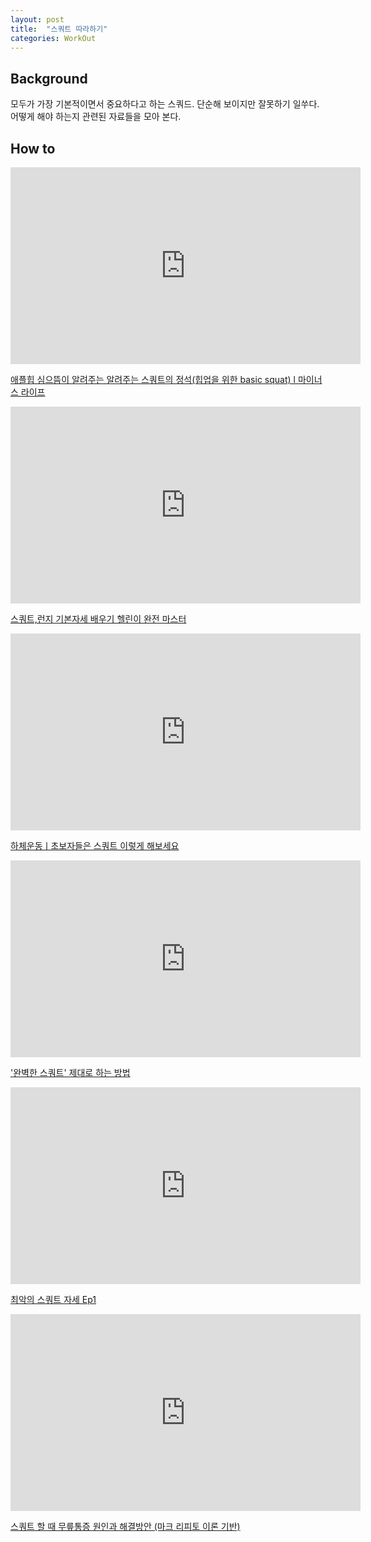 ```yaml
---
layout: post
title:  "스쿼트 따라하기"
categories: WorkOut
---
```


Background
--------------

모두가 가장 기본적이면서 중요하다고 하는 스쿼드. 단순해 보이지만 잘못하기 일쑤다. 어떻게 해야 하는지 관련된 자료들을 모아 본다.

How to
--------

<iframe width="560" height="315" src="https://www.youtube.com/embed/vQNFiMi0m9M" frameborder="0" allow="accelerometer; autoplay; encrypted-media; gyroscope; picture-in-picture" allowfullscreen></iframe>

[애플힙 심으뜸이 알려주는 알려주는 스쿼트의 정석(힙업을 위한 basic squat) l 마이너스 라이프](https://www.youtube.com/watch?v=vQNFiMi0m9M)

<iframe width="560" height="315" src="https://www.youtube.com/embed/26X9x2ta4Dw" frameborder="0" allow="accelerometer; autoplay; encrypted-media; gyroscope; picture-in-picture" allowfullscreen></iframe>

[스쿼트,런지 기본자세 배우기 헬린이 완전 마스터](https://www.youtube.com/watch?v=26X9x2ta4Dw)

<iframe width="560" height="315" src="https://www.youtube.com/embed/zSLHRAlUktU" frameborder="0" allow="accelerometer; autoplay; encrypted-media; gyroscope; picture-in-picture" allowfullscreen></iframe>

[하체운동ㅣ초보자들은 스쿼트 이렇게 해보세요](https://www.youtube.com/watch?v=zSLHRAlUktU)

<iframe width="560" height="315" src="https://www.youtube.com/embed/Fk9j6pQ6ej8" frameborder="0" allow="accelerometer; autoplay; encrypted-media; gyroscope; picture-in-picture" allowfullscreen></iframe>

['완벽한 스쿼트' 제대로 하는 방법](https://www.youtube.com/watch?v=Fk9j6pQ6ej8&t=73s)

<iframe width="560" height="315" src="https://www.youtube.com/embed/T7pOgnPhOvU" frameborder="0" allow="accelerometer; autoplay; encrypted-media; gyroscope; picture-in-picture" allowfullscreen></iframe>

[최악의 스쿼트 자세 Ep1](https://www.youtube.com/watch?v=T7pOgnPhOvU)

<iframe width="560" height="315" src="https://www.youtube.com/embed/clzYEF-b9qM" frameborder="0" allow="accelerometer; autoplay; encrypted-media; gyroscope; picture-in-picture" allowfullscreen></iframe>

[스쿼트 할 때 무릎통증 원인과 해결방안 (마크 리피토 이론 기반)](https://www.youtube.com/watch?v=clzYEF-b9qM)
